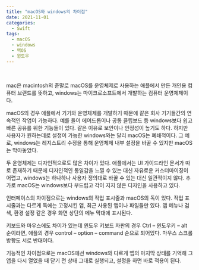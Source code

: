 ```yaml
---
title: "macOS와 windows의 차이점"
date: 2021-11-01
categories:
  - Swift
tags:
  - macOS
  - windows
  - 맥OS
  - 윈도우
---
```

<br>

mac은 macintosh의 준말로 macOS를 운영체제로 사용하는 애플에서 만든 개인용 컴퓨터 브랜드를 뜻하고, windows는 마이크로소프트에서 개발하는 컴퓨터 운영체제이다. 


macOS의 경우 애플에서 기기와 운영체제를 개발하기 때문에 같은 회사 기기들간의 연속적인 작업이 가능하다. 예를 들어 에어드롭이나 공통 클립보드 등 windows보다 쉽고 빠른 공유를 위한 기능들이 있다. 같은 이유로 보안이나 안정성이 높기도 하다. 하지만 사용자가 원하는데로 설정이 가능한 windows와는 달리 macOS는 폐쇄적이다. 그 예로, windows는 레지스트리 수정을 통해 운영체제 내부 설정을 바꿀 수 있지만 macOS는 막아놓았다. 


두 운영체제는 디자인적으로도 많은 차이가 있다. 애플에서는 UI 가이드라인 문서가 따로 존재하기 때문에 디자인적인 통일감을 느낄 수 있는 대신 자유로운 커스터마이징이 어렵고, windows는 하나하나 사용자 정의대로 바꿀 수 있는 대신 일관적이지 않다. 추가로 macOS는 windows보다 부드럽고 각이 지지 않은 디자인을 사용하고 있다. 


인터페이스의 차이점으로는 windows의 작업 표시줄과 macOS의 독이 있다. 작업 표시줄과는 다르게 독에는 고정시킨 앱, 최근 사용된 앱이나 파일들만 있다. 앱 메뉴나 검색, 환경 설정 같은 경우 화면 상단의 메뉴 막대에 표시된다. 


키보드와 마우스에도 차이가 있는데 윈도우 키보드 자판의 경우 Ctrl – 윈도우키 – alt 순이라면, 애플의 경우 control – option – command 순으로 되어있다. 마우스 스크롤 방향도 서로 반대이다. 


기능적인 차이점으로는 macOS에선 windows와 다르게 앱의 마지막 상태를 기억해 그 앱을 다시 열었을 때 닫기 전 상태 그대로 실행되고, 설정을 하면 바로 적용이 된다. 

